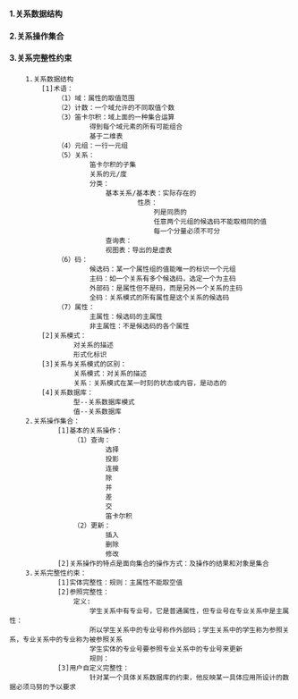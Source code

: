 <h3></h3>
<h4>1.关系数据结构</h4>
<h4>2.关系操作集合</h4>
<h4>3.关系完整性约束</h4>

		1.关系数据结构
			[1]术语：
				（1）域：属性的取值范围
				（2）计数：一个域允许的不同取值个数
				（3）笛卡尔积：域上面的一种集合运算
						得到每个域元素的所有可能组合
						基于二维表
				（4）元组：一行一元组
				（5）关系：
						笛卡尔积的子集
						关系的元/度
						分类：
							基本关系/基本表：实际存在的
									性质：
										列是同质的
										任意两个元组的候选码不能取相同的值
										每一个分量必须不可分
							查询表：
							视图表：导出的是虚表
				（6）码：
						候选码：某一个属性组的值能唯一的标识一个元组
						主码：如一个关系有多个候选码，选定一个为主码
						外部码：是属性但不是码，而是另外一个关系的主码
						全码：关系模式的所有属性是这个关系的候选码
				（7）属性：
						主属性：候选码的主属性
						非主属性：不是候选码的各个属性
			[2]关系模式：
					对关系的描述
					形式化标识
			[3]关系与关系模式的区别：
					关系模式：对关系的描述
					关系：关系模式在某一时刻的状态或内容，是动态的
			[4]关系数据库：
					型--关系数据库模式
					值--关系数据库
		2.关系操作集合：
				[1]基本的关系操作：
					（1）查询：
							选择
							投影
							连接
							除
							并
							差
							交
							笛卡尔积
					（2）更新：
							插入
							删除
							修改
				[2]关系操作的特点是面向集合的操作方式：及操作的结果和对象是集合
		3.关系完整性约束：
				[1]实体完整性：规则：主属性不能取空值
				[2]参照完整性：
					定义:
						学生关系中有专业号，它是普通属性，但专业号在专业关系中是主属性：
						所以学生关系中的专业号称作外部码；学生关系中的学生称为参照关系，专业关系中的专业称为被参照关系
						学生实体的专业号要参照专业关系中的专业号来更新
						规则：
				[3]用户自定义完整性：
						针对某一个具体关系数据库的约束，他反映某一具体应用所设计的数据必须马努的予以要求
